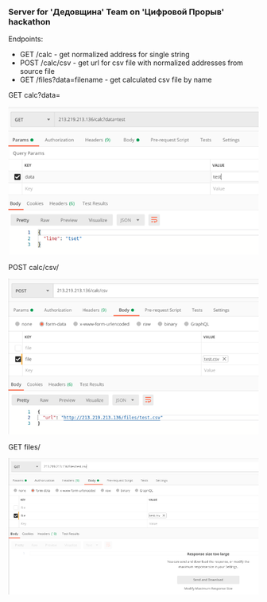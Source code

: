 ### Server for 'Дедовщина' Team on 'Цифровой Прорыв' hackathon

Endpoints:

- GET /calc - get normalized address for single string 
- POST /calc/csv - get url for csv file with normalized addresses from source file
- GET /files?data=filename - get calculated csv file by name

GET calc?data=<filename>

![Alt text](imgs/calc.png?raw=true "calc")

POST calc/csv/

![Alt text](imgs/calc-csv.png?raw=true "calc/csv")

GET files/<filename>

![Alt text](imgs/files.png?raw=true "files")
